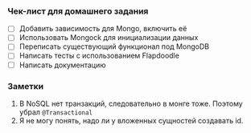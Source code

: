 ### Чек-лист для домашнего задания

- [ ] Добавить зависимость для Mongo, включить её
- [ ] Использовать Mongock для инициализации данных
- [ ] Переписать существующий функционал под MongoDB
- [ ] Написать тесты с использованием Flapdoodle
- [ ] Написать документацию

### Заметки

1. В NoSQL нет транзакций, следовательно в монге тоже. 
Поэтому убрал `@Transactional`
2. Я не могу понять, надо ли у вложенных сущностей создавать id.